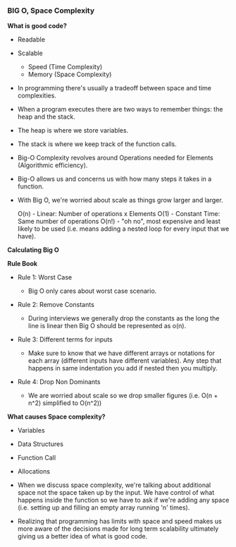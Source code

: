 ### BIG O, Space Complexity ###

**What is good code?**

 - Readable
 - Scalable
    - Speed (Time Complexity)
    - Memory (Space Complexity)

 - In programming there's usually a tradeoff between space and time complexities.
 - When a program executes there are two ways to remember things: the heap and the stack.
 - The heap is where we store variables.
 - The stack is where we keep track of the function calls.

 - Big-O Complexity revolves around Operations needed for Elements (Algorithmic efficiency).
 - Big-O allows us and concerns us with how many steps it takes in a function.
 - With Big O, we're worried about scale as things grow larger and larger.

    O(n) - Linear: Number of operations x Elements
    O(1) - Constant Time: Same number of operations
    O(n!) - "oh no", most expensive and least likely to be used (i.e. means adding a nested loop for every input that we have).

**Calculating Big O**

**Rule Book**

- Rule 1: Worst Case
    - Big O only cares about worst case scenario.

- Rule 2: Remove Constants
    - During interviews we generally drop the constants as the long the line is linear then Big O should be represented as o(n).

- Rule 3: Different terms for inputs
    - Make sure to know that we have different arrays or notations for each array (different inputs have different variables).  Any step that happens in same indentation you add if nested then you multiply.

- Rule 4: Drop Non Dominants
    - We are worried about scale so we drop smaller figures (i.e. O(n + n^2) simplified to O(n^2))

**What causes Space complexity?**
 - Variables
 - Data Structures
 - Function Call
 - Allocations

- When we discuss space complexity, we're talking about additional space not the space taken up by the input.  We have control of what happens inside the function so we have to ask if we're adding any space (i.e. setting up and filling an empty array running 'n' times).

- Realizing that programming has limits with space and speed makes us more aware of the decisions made for long term scalability ultimately giving us a better idea of what is good code.